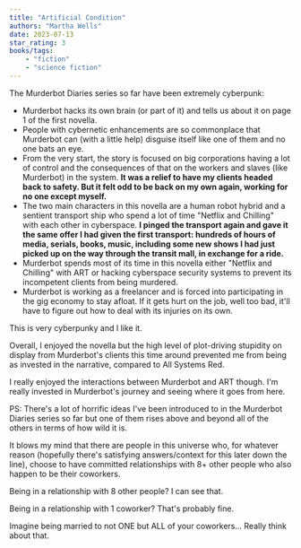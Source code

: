 ```yaml
---
title: "Artificial Condition"
authors: "Martha Wells"
date: 2023-07-13
star_rating: 3
books/tags:
    - "fiction"
    - "science fiction"
---
```

The Murderbot Diaries series so far have been extremely cyberpunk:
- Murderbot hacks its own brain (or part of it) and tells us about it on page 1 of the first novella.
- People with cybernetic enhancements are so commonplace that Murderbot can (with a little help) disguise itself like one of them and no one bats an eye.
- From the very start, the story is focused on big corporations having a lot of control and the consequences of that on the workers and slaves (like Murderbot) in the system.
**It was a relief to have my clients headed back to safety. But it felt odd to be back on my own again, working for no one except myself.**
- The two main characters in this novella are a human robot hybrid and a sentient transport ship who spend a lot of time "Netflix and Chilling" with each other in cyberspace.
**I pinged the transport again and gave it the same offer I had given the first transport: hundreds of hours of media, serials, books, music, including some new shows I had just picked up on the way through the transit mall, in exchange for a ride.**
- Murderbot spends most of its time in this novella either "Netflix and Chilling" with ART or hacking cyberspace security systems to prevent its incompetent clients from being murdered.
- Murderbot is working as a freelancer and is forced into participating in the gig economy to stay afloat. If it gets hurt on the job, well too bad, it'll have to figure out how to deal with its injuries on its own.

This is very cyberpunky and I like it.

Overall, I enjoyed the novella but the high level of plot-driving stupidity on display from Murderbot's clients this time around prevented me from being as invested in the narrative, compared to All Systems Red.

I really enjoyed the interactions between Murderbot and ART though. I'm really invested in Murderbot's journey and seeing where it goes from here.

PS: There's a lot of horrific ideas I've been introduced to in the Murderbot Diaries series so far but one of them rises above and beyond all of the others in terms of how wild it is.

It blows my mind that there are people in this universe who, for whatever reason (hopefully there's satisfying answers/context for this later down the line), choose to have committed relationships with 8+ other people who also happen to be their coworkers.

Being in a relationship with 8 other people? I can see that.

Being in a relationship with 1 coworker? That's probably fine.

Imagine being married to not ONE but ALL of your coworkers... Really think about that.